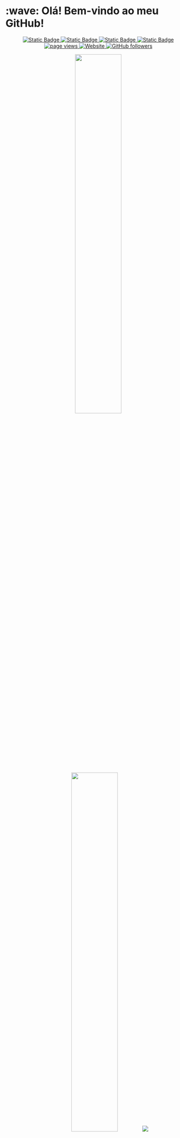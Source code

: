 <h1 align="left" id="macropower-title">:wave: Olá! Bem-vindo ao meu GitHub!</h1>

<p align="center">
  <a href="https://www.linkedin.com/in/raulsaraujo/">
    <img alt="Static Badge" src="https://img.shields.io/badge/-raulsaraujo-blue?style=flat&logo=Linkedin&logoColor=white&link=https://www.linkedin.com/in/raulsaraujo/">
  </a>
  <a href="https://raul-araujo-portfolio.vercel.app/">
    <img alt="Static Badge" src="https://img.shields.io/badge/-raulsaraujo-47CCCC?style=flat&logo=Google-Chrome&logoColor=white&link=https://raul-araujo-portfolio.vercel.app/">
  </a>
  <a href="https://www.instagram.com/raul.saraujo/">
    <img alt="Static Badge" src="https://img.shields.io/badge/-@raul.saraujo-purple?style=flat&logo=instagram&logoColor=white&link=https://www.instagram.com/raul.saraujo/">
  </a>
  <a href="mailto:raul.araujo.2000@hotmail.com">
    <img alt="Static Badge" src="https://img.shields.io/badge/-raul.araujo.2000%40hotmail.com-c14438?style=flat&logo=maildotru&logoColor=white&color=blue&link=mailto%3Araul.araujo.2000%40hotmail.com">
  </a>
  <a href="https://github.com/RaulSAraujo/RaulSAraujo">
    <img src="https://komarev.com/ghpvc/?username=RaulSAraujo" alt="page views" />
  </a>
  <a href="https://raul-araujo-portfolio.vercel.app">
    <img alt="Website" src="https://img.shields.io/website?url=https://raul-araujo-portfolio.vercel.app">
  </a>
  <a href="https://github.com/RaulSAraujo?tab=followers">
    <img alt="GitHub followers" src="https://img.shields.io/github/followers/RaulSAraujo?style=flat&logo=github">
  </a>
</p>

<p align="center">
  <img height="50%" width="auto" src ="https://github-readme-stats.vercel.app/api?username=RaulSAraujo&show_icons=true&count_private=true&theme=darcula&hide_border=true&hide=issues,contribs&bg_color=00000000&locale=pt-br">
  <img height="50%" width="auto" src ="https://github-readme-stats.vercel.app/api/top-langs/?username=RaulSAraujo&layout=compact&hide_border=true&theme=darcula&bg_color=00000000&langs_count=6&&hide=jupyter%20notebook,cmake,c%2B%2B&locale=pt-br">
  <img src ="https://github-readme-streak-stats.herokuapp.com?user=RaulSAraujo&theme=darcula&hide_border=true&background=FFFFFF00&locale=pt-br">
</p>

<p align="center">
  <a> <img align="center" src="https://cdn.buymeacoffee.com/buttons/v2/default-orange.png" height="50" width="210" alt="aveek.saha" /></a>
</p>
